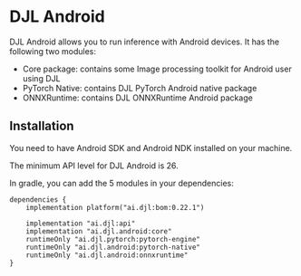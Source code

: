 # DJL Android

DJL Android allows you to run inference with Android devices.
It has the following two modules:

- Core package: contains some Image processing toolkit for Android user using DJL
- PyTorch Native: contains DJL PyTorch Android native package
- ONNXRuntime: contains DJL ONNXRuntime Android package

## Installation
You need to have Android SDK and Android NDK installed on your machine.

The minimum API level for DJL Android is 26.

In gradle, you can add the 5 modules in your dependencies:

```
dependencies {
    implementation platform("ai.djl:bom:0.22.1")

    implementation "ai.djl:api"
    implementation "ai.djl.android:core"
    runtimeOnly "ai.djl.pytorch:pytorch-engine"
    runtimeOnly "ai.djl.android:pytorch-native"
    runtimeOnly "ai.djl.android:onnxruntime"
}
```
